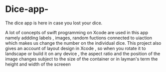 # Dice-app-
The dice app is here in case you lost your dice.


A lot of concepts of swift programming on Xcode are used in this app namely addding labels , images, random fuctions connected to uiaction which makes us change the number on the individual dice. This project also gives an account of layout design in Xcode , so when you rotate it to landscape or build it on any device , the aspect ratio and the position of the image changes subject to the size of the container or in layman's term the height and width of the screeen
